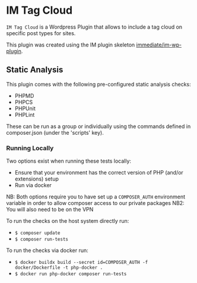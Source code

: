 # IM Tag Cloud

`IM Tag Cloud` is a Wordpress Plugin that allows to include a tag cloud on specific post types for sites.

This plugin was created using the IM plugin skeleton [immediate/im-wp-plugin](https://github.immediate.co.uk/WCP-Packages/im-wp-plugin).

## Static Analysis
This plugin comes with the following pre-configured static analysis checks:
- PHPMD
- PHPCS
- PHPUnit
- PHPLint

These can be run as a group or individually using the commands defined in composer.json (under the 'scripts' key).

### Running Locally
Two options exist when running these tests locally:
- Ensure that your environment has the correct version of PHP (and/or extensions) setup
- Run via docker

NB: Both options require you to have set up a `COMPOSER_AUTH` environment variable in order to allow composer access to our private packages
NB2: You will also need to be on the VPN

To run the checks on the host system directly run:
- `$ composer update`
- `$ composer run-tests`

To run the checks via docker run:
- `$ docker buildx build --secret id=COMPOSER_AUTH -f docker/Dockerfile -t php-docker .`
- `$ docker run php-docker composer run-tests`
